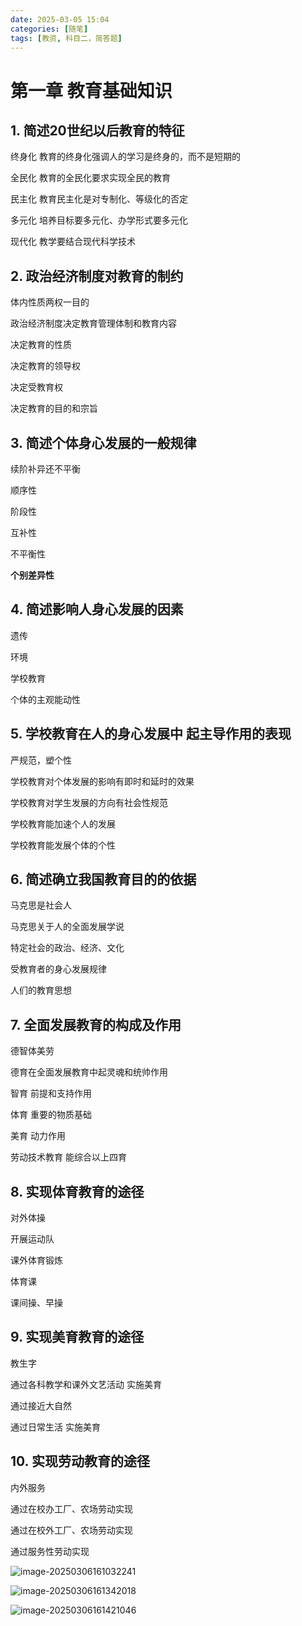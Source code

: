 ```yaml
---
date: 2025-03-05 15:04
categories: [随笔]
tags: [教资, 科目二，简答题]
---
```


# 第一章 教育基础知识

## 1. 简述20世纪以后教育的特征

终身化 教育的终身化强调人的学习是终身的，而不是短期的

全民化 教育的全民化要求实现全民的教育

民主化 教育民主化是对专制化、等级化的否定

多元化 培养目标要多元化、办学形式要多元化

现代化 教学要结合现代科学技术

## 2. 政治经济制度对教育的制约

体内性质两权一目的

政治经济制度决定教育管理体制和教育内容

决定教育的性质

决定教育的领导权

决定受教育权

决定教育的目的和宗旨

## 3. 简述个体身心发展的一般规律

续阶补异还不平衡

顺序性

阶段性

互补性

不平衡性

**个别差异性**

## 4. 简述影响人身心发展的因素

遗传

环境

学校教育

个体的主观能动性

## 5. 学校教育在人的身心发展中 起主导作用的表现

严规范，塑个性

学校教育对个体发展的影响有即时和延时的效果

学校教育对学生发展的方向有社会性规范

学校教育能加速个人的发展

学校教育能发展个体的个性

## 6. 简述确立我国教育目的的依据

马克思是社会人

马克思关于人的全面发展学说

特定社会的政治、经济、文化

受教育者的身心发展规律

人们的教育思想

## 7. 全面发展教育的构成及作用

德智体美劳

德育在全面发展教育中起灵魂和统帅作用

智育 前提和支持作用

体育 重要的物质基础

美育 动力作用

劳动技术教育 能综合以上四育

## 8. 实现体育教育的途径

对外体操

开展运动队

课外体育锻炼

体育课

课间操、早操

## 9. 实现美育教育的途径

教生字

通过各科教学和课外文艺活动 实施美育

通过接近大自然

通过日常生活 实施美育

## 10. 实现劳动教育的途径

内外服务

通过在校办工厂、农场劳动实现

通过在校外工厂、农场劳动实现

通过服务性劳动实现



![image-20250306161032241](/Users/florian/freepotato.github.io/assets/img/posts/2025-03-05-科目二简答题练习/image-20250306161032241.png)

![image-20250306161342018](/Users/florian/freepotato.github.io/assets/img/posts/2025-03-05-科目二简答题练习/image-20250306161342018.png)

![image-20250306161421046](/Users/florian/freepotato.github.io/assets/img/posts/2025-03-05-科目二简答题练习/image-20250306161421046.png)